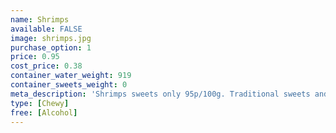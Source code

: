 ```yaml
---
name: Shrimps
available: FALSE
image: shrimps.jpg
purchase_option: 1
price: 0.95
cost_price: 0.38
container_water_weight: 919
container_sweets_weight: 0
meta_description: 'Shrimps sweets only 95p/100g. Traditional sweets and more at Humbugs Confectionery Store. Specialists in satisfying your sweet tooth!'
type: [Chewy]
free: [Alcohol]
---
```


